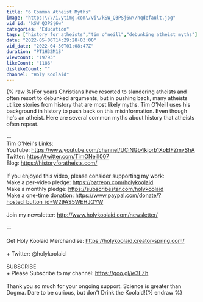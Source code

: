 ```yaml
---
title: "6 Common Atheist Myths"
image: "https:\/\/i.ytimg.com\/vi\/kSW_Q3PSj6w\/hqdefault.jpg"
vid_id: "kSW_Q3PSj6w"
categories: "Education"
tags: ["history for atheists","tim o'neill","debunking atheist myths"]
date: "2022-05-06T14:29:28+03:00"
vid_date: "2022-04-30T01:08:47Z"
duration: "PT1H32M1S"
viewcount: "19793"
likeCount: "1186"
dislikeCount: ""
channel: "Holy Koolaid"
---
```

{% raw %}For years Christians have resorted to slandering atheists and often resort to debunked arguments, but in pushing back, many atheists utilize stories from history that are most likely myths. Tim O'Neill uses his background in history to push back on this misinformation. Even though he's an atheist. Here are several common myths about history that atheists often repeat.<br /><br />--<br />Tim O'Neil's Links:<br />YouTube: <a rel="nofollow" target="blank" href="https://www.youtube.com/channel/UCiNGb4kjorb1XpElFZmvShA">https://www.youtube.com/channel/UCiNGb4kjorb1XpElFZmvShA</a><br />Twitter: <a rel="nofollow" target="blank" href="https://twitter.com/TimONeill007">https://twitter.com/TimONeill007</a><br />Blog: <a rel="nofollow" target="blank" href="https://historyforatheists.com/">https://historyforatheists.com/</a><br /><br />If you enjoyed this video, please consider supporting my work:<br />Make a per-video pledge: <a rel="nofollow" target="blank" href="https://patreon.com/holykoolaid">https://patreon.com/holykoolaid</a><br />Make a monthly pledge: <a rel="nofollow" target="blank" href="https://subscribestar.com/holykoolaid">https://subscribestar.com/holykoolaid</a><br />Make a one-time donation: <a rel="nofollow" target="blank" href="https://www.paypal.com/donate/?hosted_button_id=W29AS5WEHJQYW">https://www.paypal.com/donate/?hosted_button_id=W29AS5WEHJQYW</a><br /><br />Join my newsletter: <a rel="nofollow" target="blank" href="http://www.holykoolaid.com/newsletter/">http://www.holykoolaid.com/newsletter/</a><br /><br />--<br /><br />Get Holy Koolaid Merchandise: <a rel="nofollow" target="blank" href="https://holykoolaid.creator-spring.com/">https://holykoolaid.creator-spring.com/</a><br /><br />+ Twitter: @holykoolaid<br /><br />SUBSCRIBE<br />+ Please Subscribe to my channel: <a rel="nofollow" target="blank" href="https://goo.gl/ie3EZh">https://goo.gl/ie3EZh</a><br /><br />Thank you so much for your ongoing support. Science is greater than Dogma. Dare to be curious, but don't Drink the Koolaid!{% endraw %}
